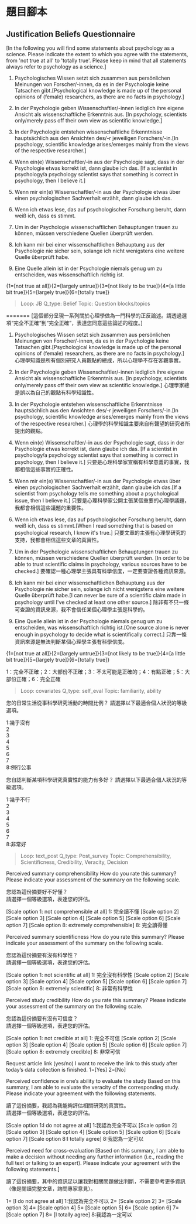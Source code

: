# 題目腳本

## Justification Beliefs Questionnaire

[In the following you will find some statements about psychology as a science. Please indicate the extent to which you agree with the statements, from 'not true at all' to 'totally true'. Please keep in mind that all statements always refer to psychology as a science.] 

1. Psychologisches Wissen setzt sich zusammen aus persönlichen  Meinungen von Forscher/-innen, da es in der Psychologie keine  Tatsachen gibt.[Psychological knowledge is made up of the personal opinions of (female) researchers, as there are no facts in psychology.]

2. In der Psychologie geben Wissenschaftler/-innen lediglich ihre eigene Ansicht als wissenschaftliche Erkenntnis aus. [In psychology, scientists only/merely pass off their own view as scientific knowledge.]

3. In der Psychologie entstehen wissenschaftliche Erkenntnisse  hauptsächlich aus den Ansichten des/-r jeweiligen Forschers/-in.[In psychology, scientific knowledge arises/emerges mainly from the views of the respective researcher.] 

4. Wenn ein(e) Wissenschaftler/-in aus der Psychologie sagt, dass  in der Psychologie etwas korrekt ist, dann glaube ich das. [If a scientist in psychology/a psychology scientist says that something is correct in psychology, then I believe it.]

5. Wenn mir ein(e) Wissenschaftler/-in aus der Psychologie etwas über einen psychologischen Sachverhalt erzählt, dann glaube ich das. 

6. Wenn ich etwas lese, das auf psychologischer Forschung beruht,  dann weiß ich, dass es stimmt. 

7. Um in der Psychologie wissenschaftlichen Behauptungen trauen zu können, müssen verschiedene Quellen überprüft werden. 

8. Ich kann mir bei einer wissenschaftlichen Behauptung aus der Psychologie nie sicher sein, solange ich nicht wenigstens eine weitere Quelle überprüft habe. 

9. Eine Quelle allein ist in der Psychologie niemals genug um zu  entscheiden, was wissenschaftlich richtig ist. 

{1=[not true at all]}{2=[largely untrue]}{3=[not likely to be true]}{4=[a little bit true]}{5=[largely true]}{6=[totally true]}

> Loop: JB
> Q_type: Belief
> Topic: Question blocks/topics

=======
[這個部分呈現一系列關於心理學做為一門科學的正反論述。請透過選項“完全不正確”到“完全正確”，表達您同意這些論述的程度。]

1. Psychologisches Wissen setzt sich zusammen aus persönlichen  Meinungen von Forscher/-innen, da es in der Psychologie keine  Tatsachen gibt.[Psychological knowledge is made up of the personal opinions of (female) researchers, as there are no facts in psychology.]
心理學知識是所有個別研究人員觀點的總成，所以心理學不存在客觀事實。

2. In der Psychologie geben Wissenschaftler/-innen lediglich ihre eigene Ansicht als wissenschaftliche Erkenntnis aus. [In psychology, scientists only/merely pass off their own view as scientific knowledge.]
心理學家總是誤以為自己的觀點有科學知識性。

3. In der Psychologie entstehen wissenschaftliche Erkenntnisse  hauptsächlich aus den Ansichten des/-r jeweiligen Forschers/-in.[In psychology, scientific knowledge arises/emerges mainly from the views of the respective researcher.]
心理學的科學知識主要來自有聲望的研究者所提出的觀點。


4. Wenn ein(e) Wissenschaftler/-in aus der Psychologie sagt, dass  in der Psychologie etwas korrekt ist, dann glaube ich das. [If a scientist in psychology/a psychology scientist says that something is correct in psychology, then I believe it.]
只要是心理科學家宣稱有科學意義的事實，我都相信這些事實的正確性。

5. Wenn mir ein(e) Wissenschaftler/-in aus der Psychologie etwas über einen psychologischen Sachverhalt erzählt, dann glaube ich das.[If a scientist from psychology tells me something about a psychological issue, then I believe it.] 
只要是心理科學家公開主張某個重要的心理學議題，我都會相信這些議題的重要性。

6. Wenn ich etwas lese, das auf psychologischer Forschung beruht,  dann weiß ich, dass es stimmt.[When I read something that is based on psychological research, I know it's true.] 
只要文章的主張有心理學研究的支持，我都會相信這些文章的真實性。

7. Um in der Psychologie wissenschaftlichen Behauptungen trauen zu können, müssen verschiedene Quellen überprüft werden. [In order to be able to trust scientific claims in psychology, various sources have to be checked.]
要確認一種心理學主張具有科學信度，一定要查證各種資訊來源。

8. Ich kann mir bei einer wissenschaftlichen Behauptung aus der Psychologie nie sicher sein, solange ich nicht wenigstens eine weitere Quelle überprüft habe.[I can never be sure of a scientific claim made in psychology until I've checked at least one other source.]
除非有不只一條可查證的資訊來源，我不會信任某個心理學主張是科學的。

9. Eine Quelle allein ist in der Psychologie niemals genug um zu  entscheiden, was wissenschaftlich richtig ist.[One source alone is never enough in psychology to decide what is scientifically correct.] 
只靠一條資訊來源是無法判斷某個心理學主張有科學信度。

{1=[not true at all]}{2=[largely untrue]}{3=[not likely to be true]}{4=[a little bit true]}{5=[largely true]}{6=[totally true]}

1：完全不正確；2：大部份不正確；3：不太可能是正確的；4：有點正確；5：大部份正確；6：完全正確

> Loop: covariates
> Q_type: self_eval
> Topic: familiarity, ability

您的日常生活從事科學研究活動的時間比例？ 請選擇以下最適合個人狀況的等級選項。

1:幾乎沒有<br/> 2 <br/> 3 <br/> 4 <br/> 5 <br/> 6 <br/> 7 <br/> 8:例行公事

您自認判斷某項科學研究真實性的能力有多好？ 請選擇以下最適合個人狀況的等級選項。	

1:幾乎不行<br/> 2 <br/> 3 <br/> 4 <br/> 5 <br/> 6 <br/> 7 <br/> 8:非常好

> Loop: text_post
> Q_type: Post_survey
> Topic: Comprehensibility, Scientificness, Credibility, Veracity, Decision

Perceived summary comprehensibility
How do you rate this summary? Please indicate your assessment of the summary on the following scale.

您認為這份摘要好不好懂？ <br/>請選擇一個等級選項，表達您的評估。


[Scale option 1: not comprehensible at all]
1: 完全讀不懂
[Scale option 2]
[Scale option 3]
[Scale option 4]
[Scale option 5]
[Scale option 6]
[Scale option 7]
[Scale option 8: extremely comprehensible]
8: 完全讀得懂

Perceived summary scientificness
How do you rate this summary? Please indicate your assessment of the summary on the following scale.

您認為這份摘要有沒有科學性？ <br/>請選擇一個等級選項，表達您的評估。


[Scale option 1: not scientific at all]
1: 完全沒有科學性
[Scale option 2]
[Scale option 3]
[Scale option 4]
[Scale option 5]
[Scale option 6]
[Scale option 7]
[Scale option 8: extremely scientific]
8: 非常有科學性

Perceived study credibility
How do you rate this summary? Please indicate your assessment of the summary on the following scale.

您認為這份摘要有沒有可信度？ <br/>請選擇一個等級選項，表達您的評估。


[Scale option 1: not credible at all]
1: 完全不可信
[Scale option 2]
[Scale option 3]
[Scale option 4]
[Scale option 5]
[Scale option 6]
[Scale option 7]
[Scale option 8: extremely credible]
8: 非常可信

Request article link (yes/no)
I want to receive the link to this study after today’s data collection is finished.
1=[Yes]
2=[No]


Perceived confidence in one’s ability to evaluate the study 
Based on this summary, I am able to evaluate the veracity of the corresponding study. Please indicate your agreement with the following statements.

讀了這份摘要，我認為我能夠評估相關研究的真實性。<br/> 請選擇一個等級選項，表達您的評估。

[Scale option 1:I do not agree at all]
1:我認為完全不可以
[Scale option 2]
[Scale option 3]
[Scale option 4]
[Scale option 5]
[Scale option 6] 
[Scale option 7]
[Scale option 8:I totally agree]
8:我認為一定可以

Perceived need for cross-evaluation 
[Based on this summary, I am able to make a decision without needing any further information (i.e., reading the full text or talking to an expert). Please indicate your agreement with the following statements.]

讀了這份摘要，其中的資訊足以讓我對相關問題做出判斷，不需要參考更多資訊
（像是閱讀完整文章，詢問專家意見）。

1= [I do not agree at all]
1:我認為完全不可以
2= [Scale option 2]
3= [Scale option 3]
4= [Scale option 4]
5= [Scale option 5]
6= [Scale option 6]
7= [Scale option 7]
8= [I totally agree]
8:我認為一定可以

